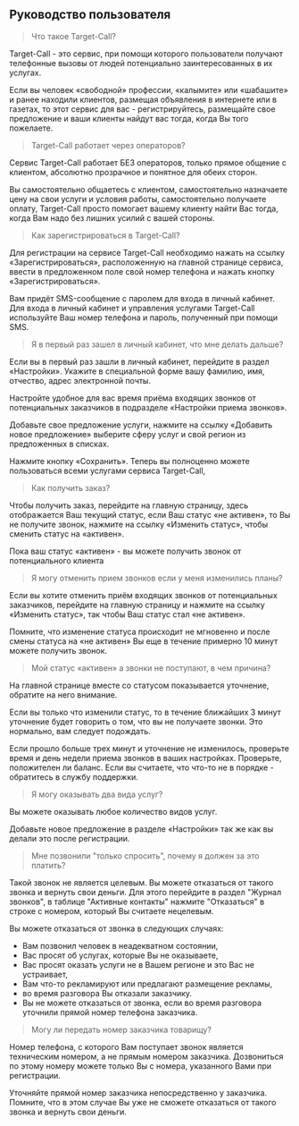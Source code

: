 Руководство пользователя
------------------------

> Что такое Target-Call?

Target-Call - это сервис, при помощи которого пользователи получают телефонные вызовы от людей потенциально заинтересованных в их услугах.

Если вы человек «свободной» профессии, «калымите» или «шабашите» и ранее находили клиентов, размещая объявления в интернете или в газетах, то этот сервис для вас - регистрируйтесь, размещайте свое предложение и ваши клиенты найдут вас тогда, когда Вы того пожелаете.

> Target-Call работает через операторов?

Сервис Target-Call работает БЕЗ операторов, только прямое общение с клиентом, абсолютно прозрачное и понятное для обеих сторон.

Вы самостоятельно общаетесь с клиентом, самостоятельно назначаете цену на свои услуги и условия работы, самостоятельно получаете оплату, Target-Call просто помогает вашему клиенту найти Вас тогда, когда Вам надо без лишних усилий с вашей стороны.

> Как зарегистрироваться в Target-Call?

Для регистрации на сервисе Target-Call необходимо нажать на ссылку «Зарегистрироваться», расположенную на главной странице сервиса, ввести в предложенном поле свой номер телефона и нажать кнопку «Зарегистрироваться».

Вам придёт SMS-сообщение с паролем для входа в личный кабинет. Для входа в личный кабинет и управления услугами Target-Call используйте Ваш номер телефона и пароль, полученный при помощи SMS.

> Я в первый раз зашел в личный кабинет, что мне делать дальше?

Если вы в первый раз зашли в личный кабинет, перейдите в раздел «Настройки». Укажите в специальной форме вашу фамилию, имя, отчество, адрес электронной почты.

Настройте удобное для вас время приёма входящих звонков от потенциальных заказчиков в подразделе «Настройки приема звонков».

Добавьте свое предложение услуги, нажмите на ссылку «Добавить новое предложение» выберите сферу услуг и свой регион из предложенных в списках.

Нажмите кнопку «Сохранить». Теперь вы полноценно можете пользоваться всеми услугами сервиса Target-Call,

> Как получить заказ?

Чтобы получить заказ, перейдите на главную страницу, здесь отображается Ваш текущий статус, если Ваш статус «не активен», то Вы не получите звонок, нажмите на ссылку «Изменить статус», чтобы сменить статус на «активен».

Пока ваш статус «активен» - вы можете получить звонок от потенциального клиента

> Я могу отменить прием звонков если у меня изменились планы?

Если вы хотите отменить приём входящих звонков от потенциальных заказчиков, перейдите на главную страницу и нажмите на ссылку «Изменить статус», так чтобы Ваш статус стал «не активен».

Помните, что изменение статуса происходит не мгновенно и после смены статуса на «не активен» Вы еще в течение примерно 10 минут можете получить звонок.

> Мой статус «активен» а звонки не поступают, в чем причина?

На главной странице вместе со статусом показывается уточнение, обратите на него внимание.

Если вы только что изменили статус, то в течение ближайших 3 минут уточнение будет говорить о том, что вы не получаете звонки. Это нормально, вам следует подождать.

Если прошло больше трех минут и уточнение не изменилось, проверьте время и день недели приема звонков в ваших настройках. Проверьте, положителен ли баланс. Если вы считаете, что что-то не в порядке - обратитесь в службу поддержки.

> Я могу оказывать два вида услуг?

Вы можете оказывать любое количество видов услуг.

Добавьте новое предложение в разделе «Настройки» так же как вы делали это после регистрации.

> Мне позвонили "только спросить", почему я должен за это платить?

Такой звонок не является целевым. Вы можете отказаться от такого звонка и вернуть свои деньги. Для этого перейдите в раздел "Журнал звонков", в таблице "Активные контакты" нажмите "Отказаться" в строке с номером, который Вы считаете нецелевым.

Вы можете отказаться от звонка в следующих случаях:

* Вам позвонил человек в неадекватном состоянии,
* Вас просят об услугах, которые Вы не оказываете,
* Вас просят оказать услуги не в Вашем регионе и это Вас не устраивает,
* Вам что-то рекламируют или предлагают размещение рекламы,
* во время разговора Вы отказали заказчику.
* Вы не можете отказаться от звонка, если во время разговора уточнили прямой номер телефона заказчика.

> Могу ли передать номер заказчика товарищу?

Номер телефона, с которого Вам поступает звонок является техническим номером, а не прямым номером заказчика. Дозвониться по этому номеру можете только Вы с номера, указанного Вами при регистрации.

Уточняйте прямой номер заказчика непосредственно у заказчика. Помните, что в этом случае Вы уже не сможете отказаться от такого звонка и вернуть свои деньги.
